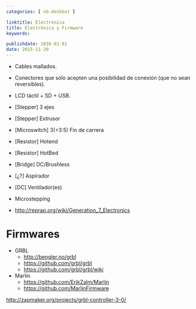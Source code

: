 ```yaml
---
categories: [ nb-deskbot ]

linktitle: Electrónica
title: Electrónica y Firmware
keywords:

publishdate: 2016-01-01
date: 2015-11-20
---
```


- Cables mallados.
- Conectores que sólo acepten una posibilidad de conexión (que no sean reversibles).
- LCD táctil + SD + USB.

- [Stepper] 3 ejes
- [Stepper] Extrusor
- [Microswitch] 3(+3:5) Fin de carrera
- [Resistor] Hotend
- [Resistor] HotBed
- [Bridge] DC/Brushless
- [¿?] Aspirador
- [DC] Ventilador(es)

- Microstepping
- http://reprap.org/wiki/Generation_7_Electronics

# Firmwares

- GRBL
  - http://bengler.no/grbl
  - https://github.com/grbl/grbl
  - https://github.com/grbl/grbl/wiki
- Marlin
  - https://github.com/ErikZalm/Marlin
  - https://github.com/MarlinFirmware

http://zapmaker.org/projects/grbl-controller-3-0/
